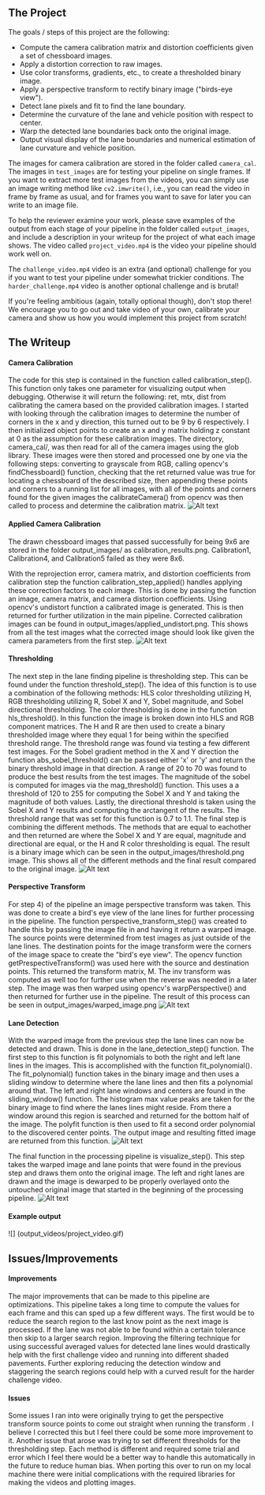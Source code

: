 The Project
---

The goals / steps of this project are the following:

* Compute the camera calibration matrix and distortion coefficients given a set of chessboard images.
* Apply a distortion correction to raw images.
* Use color transforms, gradients, etc., to create a thresholded binary image.
* Apply a perspective transform to rectify binary image ("birds-eye view").
* Detect lane pixels and fit to find the lane boundary.
* Determine the curvature of the lane and vehicle position with respect to center.
* Warp the detected lane boundaries back onto the original image.
* Output visual display of the lane boundaries and numerical estimation of lane curvature and vehicle position.

The images for camera calibration are stored in the folder called `camera_cal`.  The images in `test_images` are for testing your pipeline on single frames.  If you want to extract more test images from the videos, you can simply use an image writing method like `cv2.imwrite()`, i.e., you can read the video in frame by frame as usual, and for frames you want to save for later you can write to an image file.  

To help the reviewer examine your work, please save examples of the output from each stage of your pipeline in the folder called `output_images`, and include a description in your writeup for the project of what each image shows.    The video called `project_video.mp4` is the video your pipeline should work well on.  

The `challenge_video.mp4` video is an extra (and optional) challenge for you if you want to test your pipeline under somewhat trickier conditions.  The `harder_challenge.mp4` video is another optional challenge and is brutal!

If you're feeling ambitious (again, totally optional though), don't stop there!  We encourage you to go out and take video of your own, calibrate your camera and show us how you would implement this project from scratch!

The Writeup
---

#### Camera Calibration
The code for this step is contained in the function called calibration_step().  This function only takes one parameter for visualizing output when debugging.  Otherwise it will return the following: ret, mtx, dist from calibrating the camera based on the provided calibration images.  I started with looking through the calibration images to determine the number of corners in the x and y direction, this turned out to be 9 by 6 respectively.  I then initialized object points to create an x and y matrix holding z constant at 0 as the assumption for these calibration images.  The directory, camera_cal/, was then read for all of the camera images using the glob library.  These images were then stored and processed one by one via the following steps: converting to grayscale from RGB, calling opencv's findChessboard() function, checking that the ret returned value was true for locating a chessboard of the described size, then appending these points and corners to a running list for all images, with all of the points and corners found for the given images the calibrateCamera() from opencv was then called to process and determine the calibration matrix.
![Alt text](output_images/calibration_results.png?raw=true "Calibration Results")


#### Applied Camera Calibration
The drawn chessboard images that passed successfully for being 9x6 are stored in the folder output_images/ as calibration_results.png.  Calibration1, Calibration4, and Calibration5 failed as they were 8x6.

With the reprojection error, camera matrix, and distortion coefficients from calibration step the function calibration_step_applied() handles applying these correction factors to each image.  This is done by passing the function an image, camera matrix, and camera distortion coefficients.  Using opencv's undistort function a calibrated image is generated.  This is then returned for further utilization in the main pipeline.  Corrected calibration images can be found in output_images/applied_undistort.png.  This shows from all the test images what the corrected image should look like given the camera parameters from the first step.
![Alt text](output_images/applied_undistort.png?raw=true "Calibration Applied to Images")


#### Thresholding
The next step in the lane finding pipeline is thresholding step.  This can be found under the function threshold_step().  The idea of this function is to use a combination of the following methods: HLS  color thresholding utilizing H, RGB thresholding utilizing R, Sobel X and Y, Sobel magnitude, and Sobel directional thresholding.  The color thresholding is done in the function hls_threshold().  In this function the image is broken down into HLS and RGB component matrices.  The H and R are then used to create a binary thresholded image where they equal 1 for being within the specified threshold range.  The threshold range was found via testing a few different test images.  For the Sobel gradient method in the X and Y direction the function abs_sobel_threshold() can be passed either 'x' or 'y' and return the binary threshold image in that direction.  A range of 20 to 70 was found to produce the best results from the test images.  The magnitude of the sobel is computed for images via the mag_threshold() function.  This uses a a threshold of 120 to 255 for computing the Sobel X and Y and taking the magnitude of both values.  Lastly, the directional threshold is taken using the Sobel X and Y results and computing the arctangent of the results.  The threshold range that was set for this function is 0.7 to 1.1.  The final step is combining the different methods.  The methods that are equal to eachother and then returned are where the Sobel X and Y are equal, magnitude and directional are equal, or the H and R color thresholding is equal.  The result is a binary image which can be seen in the output_images/threshold.png image.  This shows all of the different methods and the final result compared to the original image.
![Alt text](output_images/threshold.png?raw=true "Threshold Results")

#### Perspective Transform
For step 4) of the pipeline an image perspective transform was taken.  This was done to create a bird's eye view of the lane lines for further processing in the pipeline. The function perspective_transform_step() was created to handle this by passing the image file in and having it return a warped image.  The source points were determined from test images as just outside of the lane lines.  The destination points for the image transform were the corners of the image space to create the "bird's eye view".  The opencv function getPrespectiveTransform() was used here with the source and destination points.  This returned the transform matrix, M.  The inv transform was computed as well too for further use when the reverse was needed in a later step.  The image was then warped using opencv's warpPerspective() and then returned for further use in the pipeline.  The result of this process can be seen in output_images/warped_image.png
![Alt text](output_images/warped_image.png?raw=true "Warped Results")


#### Lane Detection
With the warped image from the previous step the lane lines can now be detected and drawn.  This is done in the lane_detection_step() function.  The first step to this function is fit polynomials to both the right and left lane lines in the images.  This is accomplished with the function fit_polynomial().  The fit_polynomial() function takes in the binary image and then uses a sliding window to determine where the lane lines and then fits a polynomial around that.  The left and right lane windows and centers are found in the sliding_window() function.  The histogram max value peaks are taken for the binary image to find where the lanes lines might reside.  From there a window around this region is searched and returned for the bottom half of the image.  The polyfit function is then used to fit a second order polynomial to the discovered center points.  The output image and resulting fitted image are returned from this function. 
![Alt text](output_images/lane_detected.png?raw=true "Lane Detected Results")

The final function in the processing pipeline is visualize_step().  This step takes the warped image and lane points that were found in the previous step and draws them onto the original image.  The left and right lanes are drawn and the image is dewarped to be properly overlayed onto the untouched original image that started in the beginning of the processing pipeline.
![Alt text](output_images/lane_detected_final.png?raw=true "Final Results")

#### Example output
![] (output_videos/project_video.gif)


## Issues/Improvements

#### Improvements
The major improvements that can be made to this pipeline are optimizations.  This pipeline takes a long time to compute the values for each frame and this can sped up a few different ways.  The first would be to reduce the search region to the last know point as the next image is processed.  If the lane was not able to be found within a certain tolerance then skip to a larger search region.  Improving the filtering technique for using successful averaged values for detected lane lines would drastically help with the first challenge video and running into different shaded pavements.  Further exploring reducing the detection window and staggering the search regions could help with a curved result for the harder challenge video.
#### Issues
Some issues I ran into were originally trying to get the perspective transform source points to come out straight when running the transform .  I believe I corrected this but I feel there could be some more improvement to it.  Another issue that arose was trying to set different thresholds for the thresholding step.  Each method is different and required some trial and error which I feel there would be a better way to handle this automatically in the future to reduce human bias.  When porting this over to run on my local machine there were initial complications with the required libraries for making the videos and plotting images.
